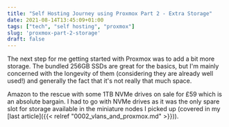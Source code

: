 ```yaml
---
title: "Self Hosting Journey using Proxmox Part 2 - Extra Storage"
date: 2021-08-14T13:45:09+01:00
tags: ["tech", "self hosting", "proxmox"]
slug: 'proxmox-part-2-storage'
draft: false
---
```


The next step for me getting started with Proxmox was to add a bit more storage. The bundled 256GB SSDs are great for the basics, but I'm mainly concerned with the longevity of them (considering they are already well used!) and generally the fact that it's not really that much space.

Amazon to the rescue with some 1TB NVMe drives on sale for £59 which is an absolute bargain. I had to go with NVMe drives as it was the only spare slot for storage available in the miniature nodes I picked up (covered in my [last article]({{< relref "0002_vlans_and_proxmox.md" >}})).
